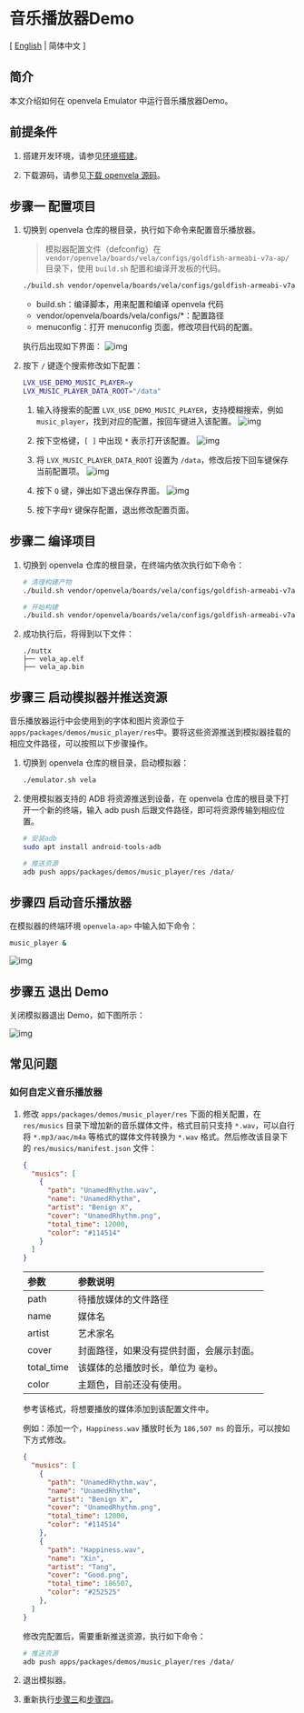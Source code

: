 # 音乐播放器Demo

\[ [English](Music_Player_Example.md) | 简体中文 \]

## 简介

本文介绍如何在 openvela Emulator 中运行音乐播放器Demo。

## 前提条件

1. 搭建开发环境，请参见[环境搭建](../Getting_Started/Set_up_the_development_environment_zh-cn.md)。

2. 下载源码，请参见[下载 openvela 源码](../Getting_Started/Download_Vela_sources_zh-cn.md)。

## 步骤一 配置项目

1. 切换到 openvela 仓库的根目录，执行如下命令来配置音乐播放器。
    > 模拟器配置文件（defconfig）在 `vendor/openvela/boards/vela/configs/goldfish-armeabi-v7a-ap/` 目录下，使用 `build.sh` 配置和编译开发板的代码。

    ```Bash
    ./build.sh vendor/openvela/boards/vela/configs/goldfish-armeabi-v7a-ap menuconfig
    ```

    - build.sh：编译脚本，用来配置和编译 openvela 代码
    - vendor/openvela/boards/vela/configs/*：配置路径
    - menuconfig：打开 menuconfig 页面，修改项目代码的配置。

    执行后出现如下界面：
    ![img](images/020.png)

2. 按下 `/` 键逐个搜索修改如下配置：

    ```Bash
    LVX_USE_DEMO_MUSIC_PLAYER=y
    LVX_MUSIC_PLAYER_DATA_ROOT="/data"
    ```

    1. 输入待搜索的配置 `LVX_USE_DEMO_MUSIC_PLAYER`，支持模糊搜索，例如 `music_player`，找到对应的配置，按回车键进入该配置。
    ![img](images/021.png)

    2. 按下空格键，`[ ]` 中出现 `*` 表示打开该配置。
    ![img](images/022.png)

    3. 将 `LVX_MUSIC_PLAYER_DATA_ROOT` 设置为 `/data`，修改后按下回车键保存当前配置项。
    ![img](images/023.png)

    4. 按下 `Q` 键，弹出如下退出保存界面。
    ![img](images/024.png)

    5. 按下字母`Y` 键保存配置，退出修改配置页面。

## 步骤二 编译项目

1. 切换到 openvela 仓库的根目录，在终端内依次执行如下命令：
   
    ```Bash
    # 清理构建产物
    ./build.sh vendor/openvela/boards/vela/configs/goldfish-armeabi-v7a-ap distclean -j$(nproc)

    # 开始构建
    ./build.sh vendor/openvela/boards/vela/configs/goldfish-armeabi-v7a-ap -j$(nproc)
    ```

2. 成功执行后，将得到以下文件：

    ```
    ./nuttx
    ├── vela_ap.elf
    ├── vela_ap.bin
    ```

## 步骤三 启动模拟器并推送资源
音乐播放器运行中会使用到的字体和图片资源位于`apps/packages/demos/music_player/res`中。要将这些资源推送到模拟器挂载的相应文件路径，可以按照以下步骤操作。

1. 切换到 openvela 仓库的根目录，启动模拟器：

    ```Bash
    ./emulator.sh vela
    ```

2. 使用模拟器支持的 ADB 将资源推送到设备，在 openvela 仓库的根目录下打开一个新的终端，输入 adb push 后跟文件路径，即可将资源传输到相应位置。

    ```Bash
    # 安装adb
    sudo apt install android-tools-adb

    # 推送资源
    adb push apps/packages/demos/music_player/res /data/
    ```

## 步骤四 启动音乐播放器

在模拟器的终端环境 `openvela-ap>` 中输入如下命令：

```Bash
music_player &
```
![img](images/025.png)

## 步骤五 退出 Demo

关闭模拟器退出 Demo，如下图所示：

![img](images/026.png)

## 常见问题

### 如何自定义音乐播放器

1. 修改 `apps/packages/demos/music_player/res` 下面的相关配置，在 `res/musics` 目录下增加新的音乐媒体文件，格式目前只支持 `*.wav`，可以自行将 `*.mp3/aac/m4a` 等格式的媒体文件转换为 `*.wav` 格式。然后修改该目录下的 `res/musics/manifest.json` 文件：

    ```JSON
    {
      "musics": [
        {
          "path": "UnamedRhythm.wav",
          "name": "UnamedRhythm",
          "artist": "Benign X",
          "cover": "UnamedRhythm.png",
          "total_time": 12000,
          "color": "#114514"
        }
      ]
    }
    ```

    | 参数       | 参数说明                                 |
    | :--------- | :--------------------------------------- |
    | path       | 待播放媒体的文件路径                     |
    | name       | 媒体名                                   |
    | artist     | 艺术家名                                 |
    | cover      | 封面路径，如果没有提供封面，会展示封面。 |
    | total_time | 该媒体的总播放时长，单位为 `毫秒`。      |
    | color      | 主题色，目前还没有使用。                 |

    参考该格式，将想要播放的媒体添加到该配置文件中。

    例如：添加一个，`Happiness.wav` 播放时长为 `186,507 ms` 的音乐，可以按如下方式修改。

    ```JSON
    {
      "musics": [
        {
          "path": "UnamedRhythm.wav",
          "name": "UnamedRhythm",
          "artist": "Benign X",
          "cover": "UnamedRhythm.png",
          "total_time": 12000,
          "color": "#114514"
        },
        {
          "path": "Happiness.wav",
          "name": "Xin",
          "artist": "Tang",
          "cover": "Good.png",
          "total_time": 186507,
          "color": "#252525"
        },
      ]
    }
    ```

    修改完配置后，需要重新推送资源，执行如下命令：

    ```Bash
    # 推送资源
    adb push apps/packages/demos/music_player/res /data/
    ```

2. 退出模拟器。

3. 重新执行[步骤三](#步骤三-启动模拟器并推送资源)和[步骤四](#步骤四-启动音乐播放器)。